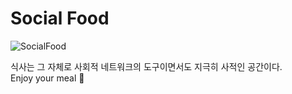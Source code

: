 # Social Food

![SocialFood](https://github.com/social-food/.github/assets/74130738/5e17c2d6-dee2-47aa-a4a4-141a3386a6f4)

식사는 그 자체로 사회적 네트워크의 도구이면서도 지극히 사적인 공간이다.  
Enjoy your meal 🍚  
